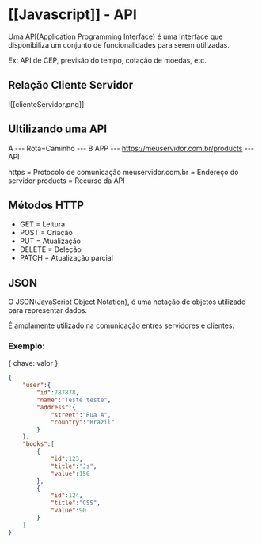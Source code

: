 # [[Javascript]] - API

Uma API(Application Programming Interface) é uma Interface que disponibiliza um conjunto de funcionalidades para serem utilizadas.

Ex: API de CEP, previsão do tempo, cotação de moedas, etc.

## Relação Cliente Servidor

![[clienteServidor.png]]

## Ultilizando uma API

A    ---                  Rota=Caminho                    ---  B
APP --- https://meuservidor.com.br/products ---  API

https = Protocolo de comunicação
meuservidor.com.br = Endereço do servidor
products = Recurso da API

## Métodos HTTP

- GET = Leitura
- POST = Criação
- PUT = Atualização
- DELETE = Deleção
- PATCH = Atualização parcial

## JSON
O JSON(JavaScript Object Notation), é uma notação de objetos utilizado para representar dados.

É amplamente utilizado na comunicação entres servidores e clientes.

### Exemplo:
{
	chave: valor
}

```JSON
{
	"user":{
		"id":787878,
		"name":"Teste teste",
		"address":{
			"street":"Rua A",
			"country":"Brazil"
		}
	},
	"books":[
		{
			"id":123,
			"title":"Js",
			"value":150
		},
		{
			"id":124,
			"title":"CSS",
			"value":90
		}
	]
}
```
